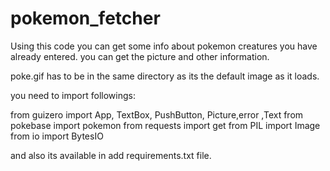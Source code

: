 # pokemon_fetcher
Using this code you can get some info about pokemon creatures you have already entered.
you can get the picture and other information.

poke.gif has to be in the same directory as its the default image as it loads.

you need to import followings:

from guizero import App, TextBox, PushButton, Picture,error ,Text
from pokebase import pokemon 
from requests import get 
from PIL import Image 
from io import BytesIO

and also its available in add requirements.txt file.


